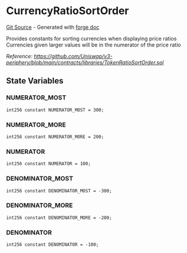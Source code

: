 # CurrencyRatioSortOrder
[Git Source](https://github.com/uniswap/v4-periphery/blob/cf451c4f55f36ea64c2007d331e3a3574225fc8b/src/libraries/CurrencyRatioSortOrder.sol) - Generated with [forge doc](https://book.getfoundry.sh/reference/forge/forge-doc)

Provides constants for sorting currencies when displaying price ratios
Currencies given larger values will be in the numerator of the price ratio

*Reference: https://github.com/Uniswap/v3-periphery/blob/main/contracts/libraries/TokenRatioSortOrder.sol*


## State Variables
### NUMERATOR_MOST

```solidity
int256 constant NUMERATOR_MOST = 300;
```


### NUMERATOR_MORE

```solidity
int256 constant NUMERATOR_MORE = 200;
```


### NUMERATOR

```solidity
int256 constant NUMERATOR = 100;
```


### DENOMINATOR_MOST

```solidity
int256 constant DENOMINATOR_MOST = -300;
```


### DENOMINATOR_MORE

```solidity
int256 constant DENOMINATOR_MORE = -200;
```


### DENOMINATOR

```solidity
int256 constant DENOMINATOR = -100;
```


